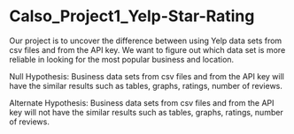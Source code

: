 # Calso_Project1_Yelp-Star-Rating

Our project is to uncover the difference between using Yelp data sets from csv files and from the API key. We want to figure out which data set is more reliable in looking for the most popular business and location. 

Null Hypothesis: Business data sets from csv files and from the API key will have the similar results such as tables, graphs, ratings, number of reviews.

Alternate Hypothesis: Business data sets from csv files and from the API key will not have the similar results such as tables, graphs, ratings, number of reviews.

